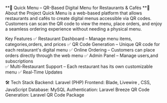 **📌 Quick Menu – QR-Based Digital Menu for Restaurants & Cafés
**🚀 About the Project
Quick Menu is a web-based platform that allows restaurants and cafés to create digital menus accessible via QR codes. Customers can scan the QR code to view the menu, place orders, and enjoy a seamless ordering experience without needing a physical menu.

 Key Features
✅ Restaurant Dashboard – Manage menu items, categories,orders, and prices
✅ QR Code Generation – Unique QR code for each restaurant's digital menu
✅ Online Ordering – Customers can place orders directly through the web menu
✅ Admin Panel – Manage users,and subscriptions  
✅ Multi-Restaurant Support – Each restaurant has its own customizable menu
✅ Real-Time Updates 

🛠️ Tech Stack
Backend: Laravel (PHP)
Frontend: Blade, Livewire , CSS, JavaScript
Database: MySQL
Authentication: Laravel Breeze
QR Code Generation: Laravel QR Code Package
